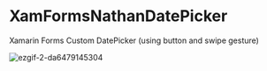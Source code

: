 # XamFormsNathanDatePicker
Xamarin Forms Custom DatePicker (using button and swipe gesture)

![ezgif-2-da6479145304](https://user-images.githubusercontent.com/37360089/108320561-510b5700-7206-11eb-91ae-ddc609bbd847.gif)
